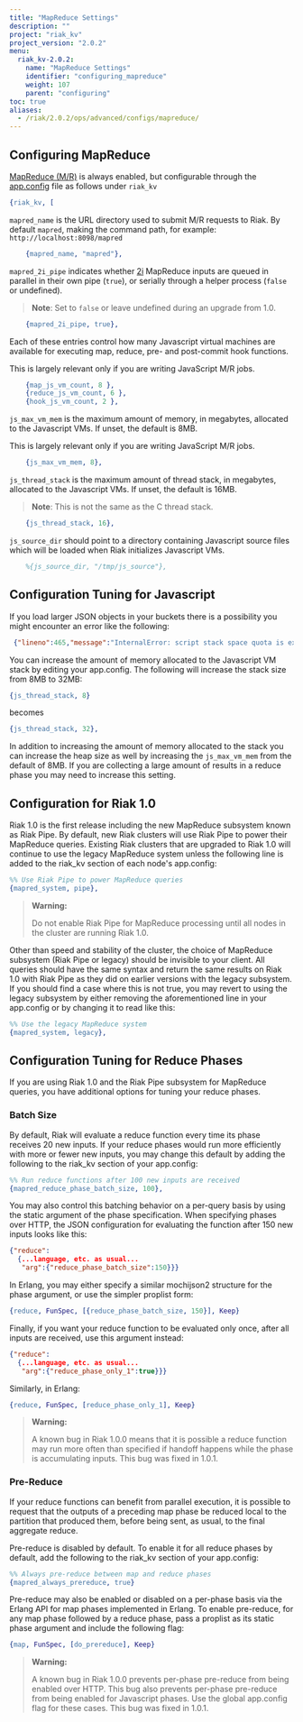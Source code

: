 ```yaml
---
title: "MapReduce Settings"
description: ""
project: "riak_kv"
project_version: "2.0.2"
menu:
  riak_kv-2.0.2:
    name: "MapReduce Settings"
    identifier: "configuring_mapreduce"
    weight: 107
    parent: "configuring"
toc: true
aliases:
  - /riak/2.0.2/ops/advanced/configs/mapreduce/
---
```


[usage mapreduce]: /riak/kv/2.0.2/developing/usage/mapreduce
[config reference#appconfig]: /riak/kv/2.0.2/configuring/reference/#app-config
[usage secondary-indexes]: /riak/kv/2.0.2/developing/usage/secondary-indexes

## Configuring MapReduce

[MapReduce (M/R)][usage mapreduce] is always enabled, but configurable
through the [app.config][config reference#appconfig] file as
follows under `riak_kv`

```erlang
{riak_kv, [
```

`mapred_name` is the URL directory used to submit M/R requests to Riak.
By default `mapred`, making the command path, for example:
`http://localhost:8098/mapred`

```erlang
    {mapred_name, "mapred"},
```

`mapred_2i_pipe` indicates whether [2i][usage secondary-indexes]
MapReduce inputs are queued in parallel in their own pipe (`true`), or
serially through a helper process (`false` or undefined).

> **Note**: Set to `false` or leave undefined during an upgrade from 1.0.

```erlang
    {mapred_2i_pipe, true},
```

Each of these entries control how many Javascript virtual machines are
available for executing map, reduce, pre- and post-commit hook
functions.

This is largely relevant only if you are writing JavaScript M/R jobs.

```erlang
    {map_js_vm_count, 8 },
    {reduce_js_vm_count, 6 },
    {hook_js_vm_count, 2 },
```

`js_max_vm_mem` is the maximum amount of memory, in megabytes, allocated
to the Javascript VMs. If unset, the default is 8MB.

This is largely relevant only if you are writing JavaScript M/R jobs.

```erlang
    {js_max_vm_mem, 8},
```

`js_thread_stack` is the maximum amount of thread stack, in megabytes,
allocated to the Javascript VMs. If unset, the default is 16MB.

> **Note**: This is not the same as the C thread stack.

```erlang
    {js_thread_stack, 16},
```

`js_source_dir` should point to a directory containing Javascript source
files which will be loaded when Riak initializes Javascript VMs.

```erlang
    %{js_source_dir, "/tmp/js_source"},
```

<!-- TODO: Pulled from MapReduce-Implementation.md -->

## Configuration Tuning for Javascript

If you load larger JSON objects in your buckets there is a possibility you might encounter an error like the following:

```json
 {"lineno":465,"message":"InternalError: script stack space quota is exhausted","source":"unknown"}
```


You can increase the amount of memory allocated to the Javascript VM stack by editing your app.config. The following will increase the stack size from 8MB to 32MB:

```erlang
{js_thread_stack, 8}
```

becomes

```erlang
{js_thread_stack, 32},
```

In addition to increasing the amount of memory allocated to the stack you can increase the heap size as well by increasing the `js_max_vm_mem` from the default of 8MB. If you are collecting a large amount of results in a reduce phase you may need to increase this setting.

## Configuration for Riak 1.0

Riak 1.0 is the first release including the new MapReduce subsystem known as Riak Pipe.  By default, new Riak clusters will use Riak Pipe to power their MapReduce queries.  Existing Riak clusters that are upgraded to Riak 1.0 will continue to use the legacy MapReduce system unless the following line is added to the riak_kv section of each node's app.config:

```erlang
%% Use Riak Pipe to power MapReduce queries
{mapred_system, pipe},
```

> **Warning:**
>
> Do not enable Riak Pipe for MapReduce processing until all nodes in the cluster are running Riak 1.0.

Other than speed and stability of the cluster, the choice of MapReduce subsystem (Riak Pipe or legacy) should be invisible to your client.  All queries should have the same syntax and return the same results on Riak 1.0 with Riak Pipe as they did on earlier versions with the legacy subsystem.  If you should find a case where this is not true, you may revert to using the legacy subsystem by either removing the aforementioned line in your app.config or by changing it to read like this:

```erlang
%% Use the legacy MapReduce system
{mapred_system, legacy},
```

## Configuration Tuning for Reduce Phases

If you are using Riak 1.0 and the Riak Pipe subsystem for MapReduce queries, you have additional options for tuning your reduce phases.

### Batch Size

By default, Riak will evaluate a reduce function every time its phase receives 20 new inputs.  If your reduce phases would run more efficiently with more or fewer new inputs, you may change this default by adding the following to the riak_kv section of your app.config:

```erlang
%% Run reduce functions after 100 new inputs are received
{mapred_reduce_phase_batch_size, 100},
```

You may also control this batching behavior on a per-query basis by using the static argument of the phase specification.  When specifying phases over HTTP, the JSON configuration for evaluating the function after 150 new inputs looks like this:

```json
{"reduce":
  {...language, etc. as usual...
   "arg":{"reduce_phase_batch_size":150}}}
```

In Erlang, you may either specify a similar mochijson2 structure for the phase argument, or use the simpler proplist form:

```erlang
{reduce, FunSpec, [{reduce_phase_batch_size, 150}], Keep}
```

Finally, if you want your reduce function to be evaluated only once, after all inputs are received, use this argument instead:

```json
{"reduce":
  {...language, etc. as usual...
   "arg":{"reduce_phase_only_1":true}}}
```

Similarly, in Erlang:

```erlang
{reduce, FunSpec, [reduce_phase_only_1], Keep}
```

> **Warning:**
>
> A known bug in Riak 1.0.0 means that it is possible a reduce function may run more often than specified if handoff happens while the phase is accumulating inputs.  This bug was fixed in 1.0.1.

### Pre-Reduce

If your reduce functions can benefit from parallel execution, it is possible to request that the outputs of a preceding map phase be reduced local to the partition that produced them, before being sent, as usual, to the final aggregate reduce.

Pre-reduce is disabled by default.  To enable it for all reduce phases by default, add the following to the riak_kv section of your app.config:

```erlang
%% Always pre-reduce between map and reduce phases
{mapred_always_prereduce, true}
```

Pre-reduce may also be enabled or disabled on a per-phase basis via the Erlang API for map phases implemented in Erlang.  To enable pre-reduce, for any map phase followed by a reduce phase, pass a proplist as its static phase argument and include the following flag:

```erlang
{map, FunSpec, [do_prereduce], Keep}
```

> **Warning:**
>
>A known bug in Riak 1.0.0 prevents per-phase pre-reduce from being enabled over HTTP.  This bug also prevents per-phase pre-reduce from being enabled for Javascript phases.  Use the global app.config flag for these cases. This bug was fixed in 1.0.1.
